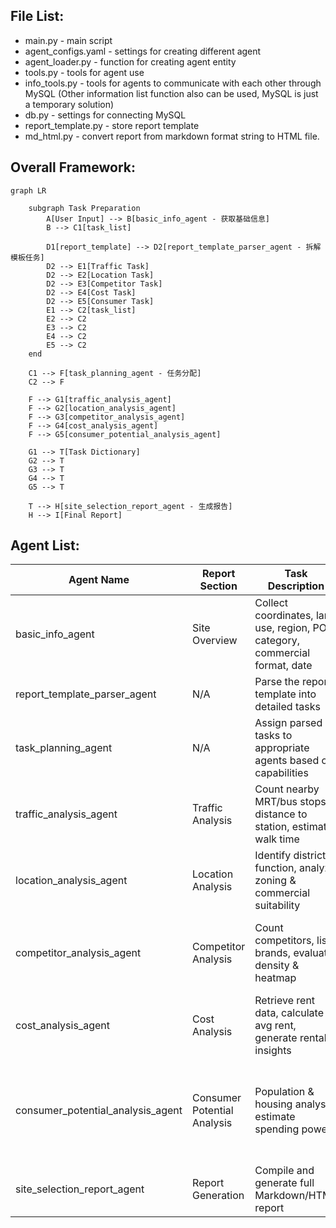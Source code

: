 ## File List:
- main.py - main script
- agent_configs.yaml - settings for creating different agent
- agent_loader.py - function for creating agent entity
- tools.py - tools for agent use
- info_tools.py - tools for agents to communicate with each other through MySQL (Other information list function also can be used, MySQL is just a temporary solution)
- db.py - settings for connecting MySQL
- report_template.py - store report template
- md_html.py - convert report from markdown format string to HTML file.

## Overall Framework:
```mermaid
graph LR

    subgraph Task Preparation
        A[User Input] --> B[basic_info_agent - 获取基础信息]
        B --> C1[task_list]

        D1[report_template] --> D2[report_template_parser_agent - 拆解模板任务]
        D2 --> E1[Traffic Task]
        D2 --> E2[Location Task]
        D2 --> E3[Competitor Task]
        D2 --> E4[Cost Task]
        D2 --> E5[Consumer Task]
        E1 --> C2[task_list]
        E2 --> C2
        E3 --> C2
        E4 --> C2
        E5 --> C2
    end

    C1 --> F[task_planning_agent - 任务分配]
    C2 --> F

    F --> G1[traffic_analysis_agent]
    F --> G2[location_analysis_agent]
    F --> G3[competitor_analysis_agent]
    F --> G4[cost_analysis_agent]
    F --> G5[consumer_potential_analysis_agent]

    G1 --> T[Task Dictionary]
    G2 --> T
    G3 --> T
    G4 --> T
    G5 --> T

    T --> H[site_selection_report_agent - 生成报告]
    H --> I[Final Report]
```



## Agent List:
| Agent Name                        | Report Section              | Task Description                                                             | Required GIS Functionalities                                                    | Tools / Modules (Planned)                                       | Web Search | City-wide Comparison | Status       |
|----------------------------------|-----------------------------|------------------------------------------------------------------------------|----------------------------------------------------------------------------------|------------------------------------------------------------------|------------|-----------------------|--------------|
| basic_info_agent                 | Site Overview               | Collect coordinates, land use, region, POI category, commercial format, date | Geocoding, spatial join to land use/region, POI category mapping                | geocode_address, PostGIS polygon intersect, POI category mapping | No         | No                    | Done         |
| report_template_parser_agent     | N/A                         | Parse the report template into detailed tasks                                | None                                                                            | Template parser                                                  | No         | No                    | Done         |
| task_planning_agent              | N/A                         | Assign parsed tasks to appropriate agents based on capabilities              | None                                                                            | Task router, agent registry                                      | No         | No                    | Done         |
| traffic_analysis_agent           | Traffic Analysis            | Count nearby MRT/bus stops, distance to station, estimate walk time          | Buffer zone POI count, distance analysis                                        | PostGIS ST_Buffer, ST_Distance, walking time model               | No         | ✅ Yes                | unfinished         |
| location_analysis_agent          | Location Analysis           | Identify district function, analyze zoning & commercial suitability          | Regional matching, land use overlay                                             | Zoning shapefile, policy map                                     | ✅ Yes      | ✅ Yes                | unfinished   |
| competitor_analysis_agent        | Competitor Analysis         | Count competitors, list brands, evaluate density & heatmap                   | POI clustering, distance to competitors, brand presence density                 | ST_DWithin, POI category filter, spatial heatmap                 | ✅ Yes      | ✅ Yes                | unfinished   |
| cost_analysis_agent              | Cost Analysis               | Retrieve rent data, calculate avg rent, generate rental insights             | Spatial join with rent DB, trend chart, optional rent web scrape                | Rental database, market site parsing                             | ✅ Yes      | ✅ Yes                | unfinished   |
| consumer_potential_analysis_agent | Consumer Potential Analysis | Population & housing analysis, estimate spending power                       | Spatial population mapping, price zone matching, online consumer behavior       | Population raster, price layer, income zone model                | ✅ Yes      | ✅ Yes                | unfinished   |
| site_selection_report_agent      | Report Generation           | Compile and generate full Markdown/HTML report                               | None                                                                            | Markdown formatter, HTML converter                              | No         | No                    | Done         |


